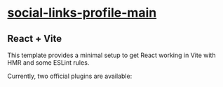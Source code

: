 # [social-links-profile-main](https://social-links-profile-main777.netlify.app/)
## React + Vite

This template provides a minimal setup to get React working in Vite with HMR and some ESLint rules.

Currently, two official plugins are available:
